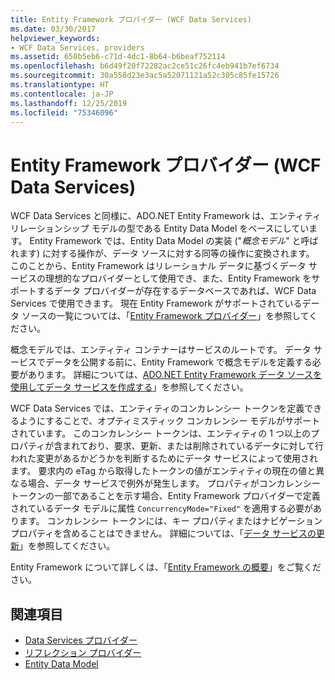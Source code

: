 ```yaml
---
title: Entity Framework プロバイダー (WCF Data Services)
ms.date: 03/30/2017
helpviewer_keywords:
- WCF Data Services, providers
ms.assetid: 650b5eb6-c71d-4dc1-8b64-b6beaf752114
ms.openlocfilehash: b6d49f20f72282ac2ce51c26fc4eb941b7ef6734
ms.sourcegitcommit: 30a558d23e3ac5a52071121a52c305c85fe15726
ms.translationtype: HT
ms.contentlocale: ja-JP
ms.lasthandoff: 12/25/2019
ms.locfileid: "75346096"
---
```

# <a name="entity-framework-provider-wcf-data-services"></a>Entity Framework プロバイダー (WCF Data Services)
WCF Data Services と同様に、ADO.NET Entity Framework は、エンティティ リレーションシップ モデルの型である Entity Data Model をベースにしています。 Entity Framework では、Entity Data Model の実装 ("*概念モデル*" と呼ばれます) に対する操作が、データ ソースに対する同等の操作に変換されます。 このことから、Entity Framework はリレーショナル データに基づくデータ サービスの理想的なプロバイダーとして使用でき、また、Entity Framework をサポートするデータ プロバイダーが存在するデータベースであれば、WCF Data Services で使用できます。 現在 Entity Framework がサポートされているデータ ソースの一覧については、「[Entity Framework プロバイダー](/ef/ef6/fundamentals/providers/)」を参照してください。
  
 概念モデルでは、エンティティ コンテナーはサービスのルートです。 データ サービスでデータを公開する前に、Entity Framework で概念モデルを定義する必要があります。 詳細については、[ADO.NET Entity Framework データ ソースを使用してデータ サービスを作成する](create-a-data-service-using-an-adonet-ef-data-wcf.md)」を参照してください。  
  
 WCF Data Services では、エンティティのコンカレンシー トークンを定義できるようにすることで、オプティミスティック コンカレンシー モデルがサポートされています。 このコンカレンシー トークンは、エンティティの 1 つ以上のプロパティが含まれており、要求、更新、または削除されているデータに対して行われた変更があるかどうかを判断するためにデータ サービスによって使用されます。 要求内の eTag から取得したトークンの値がエンティティの現在の値と異なる場合、データ サービスで例外が発生します。 プロパティがコンカレンシー トークンの一部であることを示す場合、Entity Framework プロバイダーで定義されているデータ モデルに属性 `ConcurrencyMode="Fixed"` を適用する必要があります。 コンカレンシー トークンには、キー プロパティまたはナビゲーション プロパティを含めることはできません。 詳細については、「[データ サービスの更新](updating-the-data-service-wcf-data-services.md)」を参照してください。  
  
 Entity Framework について詳しくは、「[Entity Framework の概要](../adonet/ef/overview.md)」をご覧ください。  
  
## <a name="see-also"></a>関連項目

- [Data Services プロバイダー](data-services-providers-wcf-data-services.md)
- [リフレクション プロバイダー](reflection-provider-wcf-data-services.md)
- [Entity Data Model](../adonet/entity-data-model.md)
